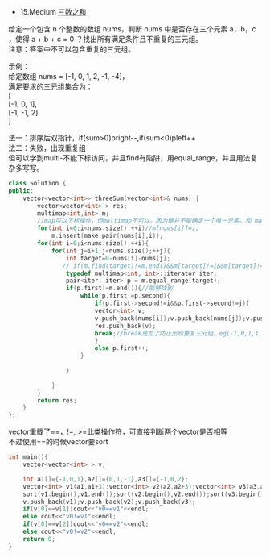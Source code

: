 - 15.Medium [三数之和](https://leetcode-cn.com/problems/3sum/)

给定一个包含 n 个整数的数组 nums，判断 nums 中是否存在三个元素 a，b，c ，使得 a + b + c = 0 ？找出所有满足条件且不重复的三元组。  
注意：答案中不可以包含重复的三元组。

示例：  
给定数组 nums = [-1, 0, 1, 2, -1, -4]，  
满足要求的三元组集合为：  
[  
  [-1, 0, 1],  
  [-1, -1, 2]  
]  

法一：排序后双指针，if(sum>0)pright--,if(sum<0)pleft++  
法二：失败，出现重复组  
但可以学到multi-不能下标访问，并且find有陷阱，用equal_range，并且用法复杂多写写。
```c++
class Solution {
public:
    vector<vector<int>> threeSum(vector<int>& nums) {
        vector<vector<int> > res;
        multimap<int,int> m;
        //map可以下标操作，但multimap不可以。因为键并不能确定一个唯一元素。和 map 相似，multimap 也不能使用 at() 函数。
        for(int i=0;i<nums.size();++i)//m[nums[i]]=i;
            m.insert(make_pair(nums[i],i));
        for(int i=0;i<nums.size();++i){
            for(int j=i+1;j<nums.size();++j){
                int target=0-nums[i]-nums[j];
               // if(m.find(target)!=m.end()&&m[target]!=i&&m[target]!=j){//find也会出问题，因为有多个相同key，但只能返回第一个符合的位置
                typedef multimap<int, int>::iterator iter;
                pair<iter, iter> p = m.equal_range(target);
                if(p.first!=m.end()){//能够找到
                    while(p.first!=p.second){
                        if(p.first->second!=i&&p.first->second!=j){
                        vector<int> v;
                        v.push_back(nums[i]);v.push_back(nums[j]);v.push_back(target);
                        res.push_back(v);
                        break;//break是为了防止出现重复三元组，eg[-1,0,1,1,1,1]一直循环，最后res会有多个[-1,0,1]
                        }
                        else p.first++;
                    }
                    
                }

            }
        }
        return res;
    }
};
```
vector重载了==，!=, >=此类操作符，可直接判断两个vector是否相等  
不过使用==的时候vector要sort
```c++
int main(){
	vector<vector<int> > v;

	int a1[]={-1,0,1},a2[]={0,1,-1},a3[]={-1,0,2};
	vector<int> v1(a1,a1+3);vector<int> v2(a2,a2+3);vector<int> v3(a3,a3+3);
	sort(v1.begin(),v1.end());sort(v2.begin(),v2.end());sort(v3.begin(),v3.end());
	v.push_back(v1);v.push_back(v2);v.push_back(v3);
	if(v[0]==v[1])cout<<"v0==v1"<<endl;
	else cout<<"v0!=v1"<<endl;
	if(v[0]==v[2])cout<<"v0==v2"<<endl;
	else cout<<"v0!=v2"<<endl;
	return 0;
}
```
